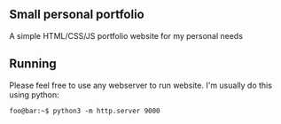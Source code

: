 ## Small personal portfolio

A simple HTML/CSS/JS portfolio website for my personal needs

## Running

Please feel free to use any webserver to run website. I'm usually do this using python:

```console
foo@bar:~$ python3 -m http.server 9000
```
